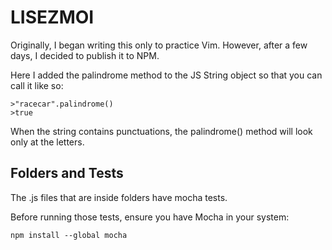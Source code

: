 # LISEZMOI

Originally, I began writing this only to practice Vim. However, after a few days, I decided to publish it to NPM. 

Here I added the palindrome method to the JS String object so that you can call it like so:

```
>"racecar".palindrome()
>true
```

When the string contains punctuations, the palindrome() method will look only at the letters.

## Folders and Tests
The .js files that are inside folders have mocha tests. 

Before running those tests, ensure you have Mocha in your system:
```
npm install --global mocha
```
